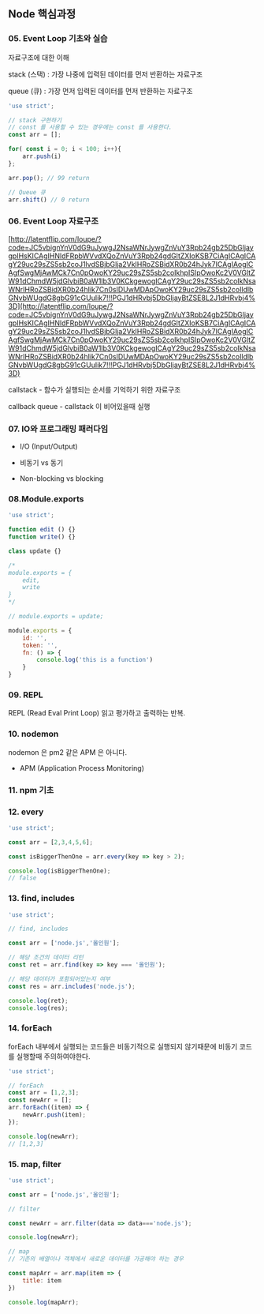 ## Node 핵심과정

### 05. Event Loop 기초와 실습

자료구조에 대한 이해

stack (스택) : 가장 나중에 입력된 데이터를 먼저 반환하는 자료구조

queue (큐) : 가장 먼저 입력된 데이터를 먼저 반환하는 자료구조

```js
'use strict';

// stack 구현하기
// const 를 사용할 수 있는 경우에는 const 를 사용한다.
const arr = [];

for( const i = 0; i < 100; i++){
    arr.push(i)
};

arr.pop(); // 99 return 

// Queue 큐
arr.shift() // 0 return 
```

### 06. Event Loop 자료구조

[http://latentflip.com/loupe/?code=JC5vbignYnV0dG9uJywgJ2NsaWNrJywgZnVuY3Rpb24gb25DbGljaygpIHsKICAgIHNldFRpbWVvdXQoZnVuY3Rpb24gdGltZXIoKSB7CiAgICAgICAgY29uc29sZS5sb2coJ1lvdSBjbGlja2VkIHRoZSBidXR0b24hJyk7ICAgIAogICAgfSwgMjAwMCk7Cn0pOwoKY29uc29sZS5sb2coIkhpISIpOwoKc2V0VGltZW91dChmdW5jdGlvbiB0aW1lb3V0KCkgewogICAgY29uc29sZS5sb2coIkNsaWNrIHRoZSBidXR0b24hIik7Cn0sIDUwMDApOwoKY29uc29sZS5sb2coIldlbGNvbWUgdG8gbG91cGUuIik7!!!PGJ1dHRvbj5DbGljayBtZSE8L2J1dHRvbj4%3D](http://latentflip.com/loupe/?code=JC5vbignYnV0dG9uJywgJ2NsaWNrJywgZnVuY3Rpb24gb25DbGljaygpIHsKICAgIHNldFRpbWVvdXQoZnVuY3Rpb24gdGltZXIoKSB7CiAgICAgICAgY29uc29sZS5sb2coJ1lvdSBjbGlja2VkIHRoZSBidXR0b24hJyk7ICAgIAogICAgfSwgMjAwMCk7Cn0pOwoKY29uc29sZS5sb2coIkhpISIpOwoKc2V0VGltZW91dChmdW5jdGlvbiB0aW1lb3V0KCkgewogICAgY29uc29sZS5sb2coIkNsaWNrIHRoZSBidXR0b24hIik7Cn0sIDUwMDApOwoKY29uc29sZS5sb2coIldlbGNvbWUgdG8gbG91cGUuIik7!!!PGJ1dHRvbj5DbGljayBtZSE8L2J1dHRvbj4%3D)


callstack - 함수가 실행되는 순서를 기억하기 위한 자료구조

callback queue - callstack 이 비어있을때 실행

### 07. IO와 프로그래밍 패러다임

- I/O (Input/Output)

- 비동기 vs 동기

- Non-blocking vs blocking

### 08.Module.exports

```js
'use strict';

function edit () {}
function write() {}

class update {}

/*
module.exports = {
    edit,
    write
}
*/

// module.exports = update;

module.exports = {
    id: '',
    token: '',
    fn: () => {
        console.log('this is a function')
    }
}
```

### 09. REPL

REPL (Read Eval Print Loop) 읽고 평가하고 출력하는 반복.

### 10. nodemon

nodemon 은 pm2 같은 APM 은 아니다.

- APM (Application Process Monitoring)


### 11. npm 기초

### 12. every

```js
'use strict';

const arr = [2,3,4,5,6];

const isBiggerThenOne = arr.every(key => key > 2);

console.log(isBiggerThenOne);
// false
```

### 13. find, includes

```js
'use strict';

// find, includes

const arr = ['node.js','올인원'];

// 해당 조건의 데이터 리턴
const ret = arr.find(key => key === '올인원');

// 해당 데이터가 포함되어있는지 여부
const res = arr.includes('node.js');

console.log(ret);
console.log(res);
```

### 14. forEach

forEach 내부에서 실행되는 코드들은 비동기적으로 실행되지 않기때문에 비동기 코드를 실행할때 주의하여야한다.

```js
'use strict';

// forEach
const arr = [1,2,3];
const newArr = [];
arr.forEach((item) => {
    newArr.push(item);
});

console.log(newArr);
// [1,2,3]
```

### 15. map, filter

```js
'use strict';

const arr = ['node.js','올인원'];

// filter

const newArr = arr.filter(data => data==='node.js');

console.log(newArr);

// map
// 기존의 배열이나 객체에서 새로운 데이터를 가공해야 하는 경우

const mapArr = arr.map(item => {
    title: item
})

console.log(mapArr);

```